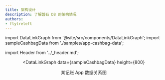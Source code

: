 ```yaml
---
title: 架构设计
description: 了解磐石 DB 的架构情况
authors:
- flytreleft
---
```


import DataLinkGraph from '@site/src/components/DataLinkGraph';
import sampleCashbagData from './samples/app-cashbag-data';

import Header from '../_header.md';

<Header />


<DataLinkGraph
  data={sampleCashbagData}
  height={800}
>
某记账 App 数据关系图
</DataLinkGraph>
